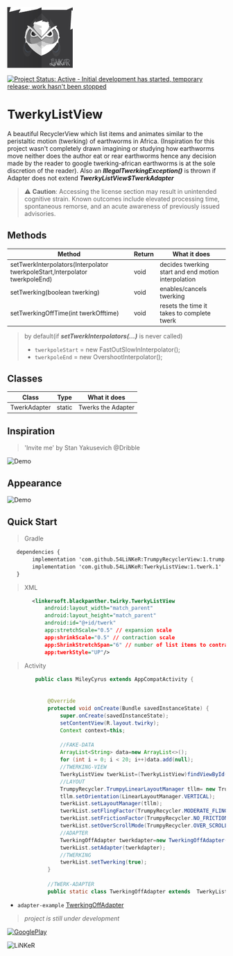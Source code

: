  <img src="https://github.com/54LiNKeR/54LiNKeR.github.io/blob/master/shots/LiNKeR.png" width="30%">
 
[![Project Status: Active - Initial development has started, temporary release; work hasn't been stopped ](http://www.repostatus.org/badges/0.1.0/active.svg)](http://www.repostatus.org/#active)

TwerkyListView
=============
A beautiful RecyclerView which list items and animates similar to the peristaltic motion (twerking) of earthworms in Africa. (Inspiration
for this project wasn't completely drawn imagining or studying how earthworms move neither does the author eat or rear earthworms hence any decision made by the reader to google twerking-african earthworms is at the sole discretion of the reader).
Also an __*IllegalTwerkingException()*__ is thrown if Adapter does not extend __*TwerkyListView$TwerkAdapter*__

> ⚠️ **Caution**: Accessing the license section may result in unintended cognitive strain.
Known outcomes include elevated processing time, spontaneous remorse, and an acute awareness of previously issued advisories.

## Methods

| Method | Return | What it does | 
|----------|---------|--------|
| setTwerkInterpolators(Interpolator twerkpoleStart,Interpolator twerkpoleEnd) | void |  decides twerking start and end motion interpolation |
| setTwerking(boolean twerking) | void | enables/cancels twerking |
| setTwerkingOffTime(int twerkOfftime) | void | resets the time it takes to complete twerk |

> by default(if __*setTwerkInterpolators(...)*__ is never called)
>    -  `twerkpoleStart` = new FastOutSlowInInterpolator();
>    - `twerkpoleEnd` = new OvershootInterpolator();

## Classes

| Class | Type | What it does | 
|----------|---------|--------|
| TwerkAdapter | static | Twerks the Adapter |

## Inspiration
> 'Invite me' by Stan Yakusevich @Dribble

![Demo](shots/inspiration.gif)

## Appearance

![Demo](shots/appearance.gif)

## Quick Start

> Gradle

```xml
   dependencies {
        implementation 'com.github.54LiNKeR:TrumpyRecyclerView:1.trump.2'
        implementation 'com.github.54LiNKeR:TwerkyListView:1.twerk.1'
   }
```

> XML

```xml
        <linkersoft.blackpanther.twirky.TwerkyListView
            android:layout_width="match_parent"
            android:layout_height="match_parent"
            android:id="@+id/twerk"
            app:stretchScale="0.5" // expansion scale
            app:shrinkScale="0.5" // contraction scale
            app:ShrinkStretchSpan="6" // number of list items to contract and expand when twerking
            app:twerkStyle="UP"/>
```

> Activity

```java
         public class MileyCyrus extends AppCompatActivity {


             @Override
             protected void onCreate(Bundle savedInstanceState) {
                 super.onCreate(savedInstanceState);
                 setContentView(R.layout.twirky);
                 Context context=this;

                 //FAKE-DATA
                 ArrayList<String> data=new ArrayList<>();
                 for (int i = 0; i < 20; i++)data.add(null);
                 //TWERKING-VIEW
                 TwerkyListView twerkList=(TwerkyListView)findViewById(R.id.twerk);
                 //LAYOUT
                 TrumpyRecycler.TrumpyLinearLayoutManager tllm= new TrumpyRecycler.TrumpyLinearLayoutManager(context);
                 tllm.setOrientation(LinearLayoutManager.VERTICAL);
                 twerkList.setLayoutManager(tllm);
                 twerkList.setFlingFactor(TrumpyRecycler.MODERATE_FLING);
                 twerkList.setFrictionFactor(TrumpyRecycler.NO_FRICTION);
                 twerkList.setOverScrollMode(TrumpyRecycler.OVER_SCROLL_NEVER);
                 //ADAPTER
                 TwerkingOffAdapter twerkdapter=new TwerkingOffAdapter(context,R.layout.twerkrow,data);
                 twerkList.setAdapter(twerkdapter);
                 //TWERKING
                 twerkList.setTwerking(true);
             }

             //TWERK-ADAPTER
             public static class TwerkingOffAdapter extends  TwerkyListView.TwerkAdapter{...}
```
 - `adapter-example` [TwerkingOffAdapter](https://gist.github.com/54LiNKeR/e22021d7b8b970d1f99bc2ca0a22f669)
 

 

> *project is still under development*

[![GooglePlay](shots/playstore_badge.png)](http://play.google.com/store/apps/details?id=linkersoft.blackpanther.twirkylistview)


![LiNKeR](https://github.com/54LiNKeR/54LiNKeR.github.io/blob/master/shots/Zealbell.png)

